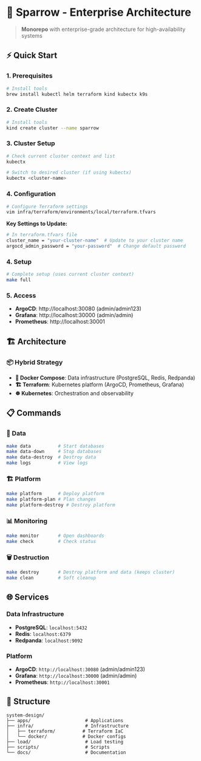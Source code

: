 # 🚀 Sparrow - Enterprise Architecture

> **Monorepo** with enterprise-grade architecture for high-availability systems

## ⚡ **Quick Start**

### **1. Prerequisites**

```bash
# Install tools
brew install kubectl helm terraform kind kubectx k9s
```
### **2. Create Cluster**

```bash
# Install tools
kind create cluster --name sparrow
```

### **3. Cluster Setup**

```bash
# Check current cluster context and list
kubectx

# Switch to desired cluster (if using kubectx)
kubectx <cluster-name>
```

### **4. Configuration**

```bash
# Configure Terraform settings
vim infra/terraform/environments/local/terraform.tfvars
```

**Key Settings to Update:**
```bash
# In terraform.tfvars file
cluster_name = "your-cluster-name"  # Update to your cluster name
argocd_admin_password = "your-password"  # Change default password
```

### **4. Setup**

```bash
# Complete setup (uses current cluster context)
make full
```

### **5. Access**

- **ArgoCD**: http://localhost:30080 (admin/admin123)
- **Grafana**: http://localhost:30000 (admin/admin)
- **Prometheus**: http://localhost:30001

## 🏗️ **Architecture**

### **📦 Hybrid Strategy**

- **🐳 Docker Compose**: Data infrastructure (PostgreSQL, Redis, Redpanda)
- **🏗️ Terraform**: Kubernetes platform (ArgoCD, Prometheus, Grafana)
- **☸️ Kubernetes**: Orchestration and observability

## 📋 **Commands**

### **🐳 Data**

```bash
make data          # Start databases
make data-down     # Stop databases
make data-destroy  # Destroy data
make logs          # View logs
```

### **🏗️ Platform**

```bash
make platform      # Deploy platform
make platform-plan # Plan changes
make platform-destroy # Destroy platform
```

### **📊 Monitoring**

```bash
make monitor       # Open dashboards
make check         # Check status
```

### **🗑️ Destruction**

```bash
make destroy       # Destroy platform and data (keeps cluster)
make clean         # Soft cleanup
```

## 🌐 **Services**

### **Data Infrastructure**

- **PostgreSQL**: `localhost:5432`
- **Redis**: `localhost:6379`
- **Redpanda**: `localhost:9092`

### **Platform**

- **ArgoCD**: `http://localhost:30080` (admin/admin123)
- **Grafana**: `http://localhost:30000` (admin/admin)
- **Prometheus**: `http://localhost:30001`

## 📁 **Structure**

```
system-design/
├── apps/                    # Applications
├── infra/                   # Infrastructure
│   ├── terraform/          # Terraform IaC
│   └── docker/             # Docker configs
├── load/                    # Load testing
├── scripts/                 # Scripts
└── docs/                    # Documentation
```
